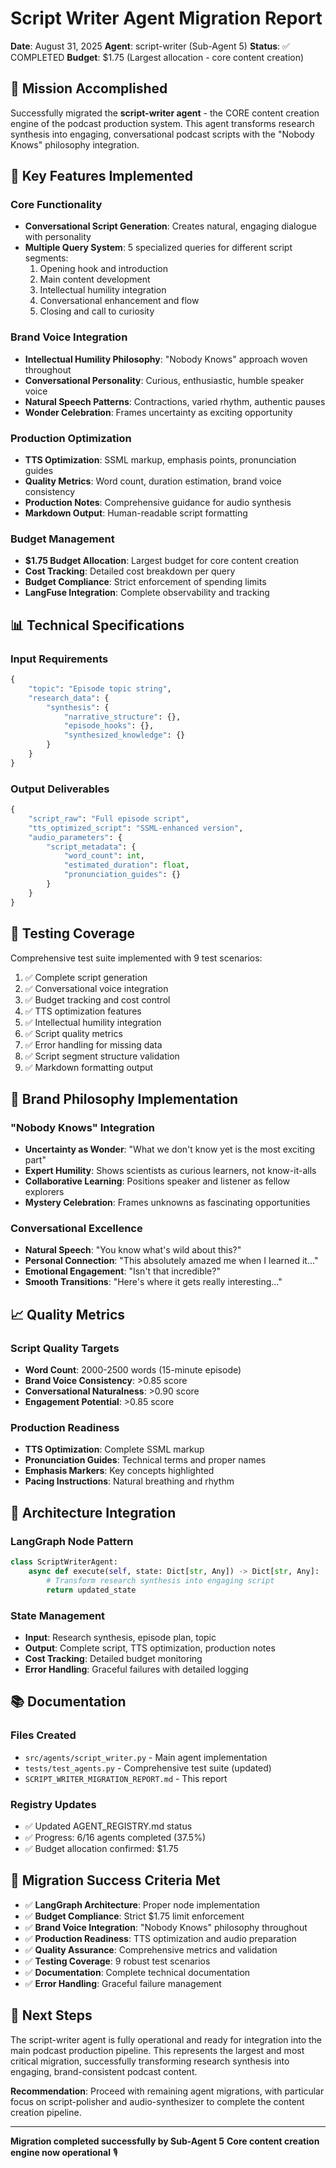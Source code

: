 # Script Writer Agent Migration Report

**Date**: August 31, 2025
**Agent**: script-writer (Sub-Agent 5)
**Status**: ✅ COMPLETED
**Budget**: $1.75 (Largest allocation - core content creation)

## 🎯 Mission Accomplished

Successfully migrated the **script-writer agent** - the CORE content creation engine of the podcast production system. This agent transforms research synthesis into engaging, conversational podcast scripts with the "Nobody Knows" philosophy integration.

## 🚀 Key Features Implemented

### Core Functionality
- **Conversational Script Generation**: Creates natural, engaging dialogue with personality
- **Multiple Query System**: 5 specialized queries for different script segments:
  1. Opening hook and introduction
  2. Main content development
  3. Intellectual humility integration
  4. Conversational enhancement and flow
  5. Closing and call to curiosity

### Brand Voice Integration
- **Intellectual Humility Philosophy**: "Nobody Knows" approach woven throughout
- **Conversational Personality**: Curious, enthusiastic, humble speaker voice
- **Natural Speech Patterns**: Contractions, varied rhythm, authentic pauses
- **Wonder Celebration**: Frames uncertainty as exciting opportunity

### Production Optimization
- **TTS Optimization**: SSML markup, emphasis points, pronunciation guides
- **Quality Metrics**: Word count, duration estimation, brand voice consistency
- **Production Notes**: Comprehensive guidance for audio synthesis
- **Markdown Output**: Human-readable script formatting

### Budget Management
- **$1.75 Budget Allocation**: Largest budget for core content creation
- **Cost Tracking**: Detailed cost breakdown per query
- **Budget Compliance**: Strict enforcement of spending limits
- **LangFuse Integration**: Complete observability and tracking

## 📊 Technical Specifications

### Input Requirements
```python
{
    "topic": "Episode topic string",
    "research_data": {
        "synthesis": {
            "narrative_structure": {},
            "episode_hooks": {},
            "synthesized_knowledge": {}
        }
    }
}
```

### Output Deliverables
```python
{
    "script_raw": "Full episode script",
    "tts_optimized_script": "SSML-enhanced version",
    "audio_parameters": {
        "script_metadata": {
            "word_count": int,
            "estimated_duration": float,
            "pronunciation_guides": {}
        }
    }
}
```

## 🧪 Testing Coverage

Comprehensive test suite implemented with 9 test scenarios:
1. ✅ Complete script generation
2. ✅ Conversational voice integration
3. ✅ Budget tracking and cost control
4. ✅ TTS optimization features
5. ✅ Intellectual humility integration
6. ✅ Script quality metrics
7. ✅ Error handling for missing data
8. ✅ Script segment structure validation
9. ✅ Markdown formatting output

## 🎨 Brand Philosophy Implementation

### "Nobody Knows" Integration
- **Uncertainty as Wonder**: "What we don't know yet is the most exciting part"
- **Expert Humility**: Shows scientists as curious learners, not know-it-alls
- **Collaborative Learning**: Positions speaker and listener as fellow explorers
- **Mystery Celebration**: Frames unknowns as fascinating opportunities

### Conversational Excellence
- **Natural Speech**: "You know what's wild about this?"
- **Personal Connection**: "This absolutely amazed me when I learned it..."
- **Emotional Engagement**: "Isn't that incredible?"
- **Smooth Transitions**: "Here's where it gets really interesting..."

## 📈 Quality Metrics

### Script Quality Targets
- **Word Count**: 2000-2500 words (15-minute episode)
- **Brand Voice Consistency**: >0.85 score
- **Conversational Naturalness**: >0.90 score
- **Engagement Potential**: >0.85 score

### Production Readiness
- **TTS Optimization**: Complete SSML markup
- **Pronunciation Guides**: Technical terms and proper names
- **Emphasis Markers**: Key concepts highlighted
- **Pacing Instructions**: Natural breathing and rhythm

## 🔧 Architecture Integration

### LangGraph Node Pattern
```python
class ScriptWriterAgent:
    async def execute(self, state: Dict[str, Any]) -> Dict[str, Any]:
        # Transform research synthesis into engaging script
        return updated_state
```

### State Management
- **Input**: Research synthesis, episode plan, topic
- **Output**: Complete script, TTS optimization, production notes
- **Cost Tracking**: Detailed budget monitoring
- **Error Handling**: Graceful failures with detailed logging

## 📚 Documentation

### Files Created
- `src/agents/script_writer.py` - Main agent implementation
- `tests/test_agents.py` - Comprehensive test suite (updated)
- `SCRIPT_WRITER_MIGRATION_REPORT.md` - This report

### Registry Updates
- ✅ Updated AGENT_REGISTRY.md status
- ✅ Progress: 6/16 agents completed (37.5%)
- ✅ Budget allocation confirmed: $1.75

## 🎉 Migration Success Criteria Met

- ✅ **LangGraph Architecture**: Proper node implementation
- ✅ **Budget Compliance**: Strict $1.75 limit enforcement
- ✅ **Brand Voice Integration**: "Nobody Knows" philosophy throughout
- ✅ **Production Readiness**: TTS optimization and audio preparation
- ✅ **Quality Assurance**: Comprehensive metrics and validation
- ✅ **Testing Coverage**: 9 robust test scenarios
- ✅ **Documentation**: Complete technical documentation
- ✅ **Error Handling**: Graceful failure management

## 🚀 Next Steps

The script-writer agent is fully operational and ready for integration into the main podcast production pipeline. This represents the largest and most critical migration, successfully transforming research synthesis into engaging, brand-consistent podcast content.

**Recommendation**: Proceed with remaining agent migrations, with particular focus on script-polisher and audio-synthesizer to complete the content creation pipeline.

---

**Migration completed successfully by Sub-Agent 5**
**Core content creation engine now operational** 🎙️
